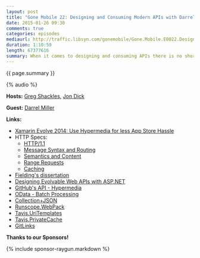 ```yaml
---
layout: post
title: "Gone Mobile 22: Designing and Consuming Modern APIs with Darrel Miller"
date: 2015-01-26 09:30
comments: true
categories: episodes
mediaurl: http://traffic.libsyn.com/gonemobile/Gone.Mobile.E0022.Designing.and.Consuming.Modern.APIs.with.Darrel.Miller.mp3
duration: 1:10:59
length: 67377616
summary: When it comes to designing and consuming APIs there is no shortage of approaches out there. In this episode we talk to Darrel Miller about many of these approaches, and ways to design both sides in a modern way to help keep things maintainable and evolvable over time.
---
```


{{ page.summary }}

<!-- more -->

{% audio %}

**Hosts:** [Greg Shackles](http://twitter.com/gshackles), [Jon Dick](http://twitter.com/redth)

**Guest:** [Darrel Miller](https://twitter.com/darrel_miller)

**Links:** 

- [Xamarin Evolve 2014: Use Hypermedia for less App Store Hassle](https://www.youtube.com/watch?v=LbSM8U21YkM)
- HTTP Specs:
  - [HTTP/1.1](https://tools.ietf.org/html/rfc2616)
  - [Message Syntax and Routing](https://tools.ietf.org/html/rfc7230)
  - [Semantics and Content](https://tools.ietf.org/html/rfc7231)
  - [Range Requests](https://tools.ietf.org/html/rfc7233)
  - [Caching](https://tools.ietf.org/html/rfc7234)
- [Fielding's dissertation](http://www.ics.uci.edu/~fielding/pubs/dissertation/rest_arch_style.htm)
- [Designing Evolvable Web APIs with ASP.NET](http://shop.oreilly.com/product/0636920026617.do)
- [GitHub's API - Hypermedia](https://developer.github.com/v3/#hypermedia)
- [OData - Batch Processing](http://www.odata.org/documentation/odata-version-2-0/batch-processing/)
- [Collection+JSON](http://amundsen.com/media-types/collection/format/)
- [Runscope.WebPack](http://www.nuget.org/packages/Runscope.WebPack/)
- [Tavis.UriTemplates](http://www.nuget.org/packages/Tavis.UriTemplates/)
- [Tavis.PrivateCache](https://www.nuget.org/packages/Tavis.PrivateCache/)
- [GitLinks](https://github.com/darrelmiller/GitLinks)

**Thanks to our Sponsors!**

{% include sponsor-raygun.markdown %}

